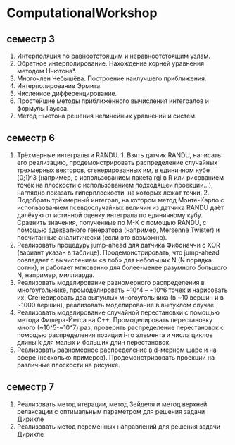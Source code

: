 # ComputationalWorkshop 
## семестр 3
1. Интерполяция по равноотстоящим и неравноотстоящим узлам.
2. Обратное интерполирование. Нахождение корней уравнения методом Ньютона*.
3. Многочлен Чебышёва. Построение наилучшего приближения.
4. Интерполирование Эрмита.
5. Численное дифференцирование.
6. Простейшие методы приближённого вычисления интегралов и формулы Гаусса.
7. Метод Ньютона решения нелинейных уравнений и систем.

## семестр 6
1. Трёхмерные интегралы и RANDU. 1. Взять датчик RANDU, написать его реализацию, продемонстрировать распределение случайных трехмерных векторов, сгенерированных им, в единичном кубе [0;1)^3 (например, с использованием пакета rgl в R или рисованием точек на плоскости с использованием подходящей проекции…), наглядно показать гиперплоскости, на которых лежат точки. 2. Подобрать трёхмерный интеграл, на котором метод Монте-Карло с использованием псевдослучайных величин из датчика RANDU даёт далёкую от истинной оценку интеграла по единичному кубу. Сравнить значения, полученные по М-К с помощью RANDU, с помощью адекватного генератора (например, Mersenne Twister) и посчитанные аналитически (если это возможно).
2. Реализовать процедуру jump-ahead для датчика Фибоначчи с XOR (вариант указан в таблице). Продемонстрировать, что jump-ahead совпадает с вычислением «в лоб» для небольших N (N порядка сотни), и работает мгновенно для более-менее разумного большого N, например, миллиарда.
3. Реализовать моделирование равномерного распределения в многоугольнике, промоделировать ~10^4 – ~10^6 точек и нарисовать их.
   Сгенерировать два выпуклых многоугольника (в ~10 вершин и в ~1000 вершин), реализовать моделирование в выпуклом случае.
4. Реализовать моделирование случайной перестановки с помощью метода Фишера-Йетса на C++. Промоделировать перестановку много (~10^5-~10^7) раз, проверить распределение перестановок с помощью распределения позиции i-го элемента и числа циклов длины k для малых и больших длин перестановок.
5. Реализовать равномерное распределение в d-мерном шаре и на сфере (несколько примеров). Продемонстрировать проекции на различные плоскости на рисунке.

## семестр 7
1. Реализовать метод итерации, метод Зейделя и метод верхней релаксации с оптимальным параметром для решения задачи Дирихле 
2. Реализовать метод переменных направлений для решения задачи Дирихле
